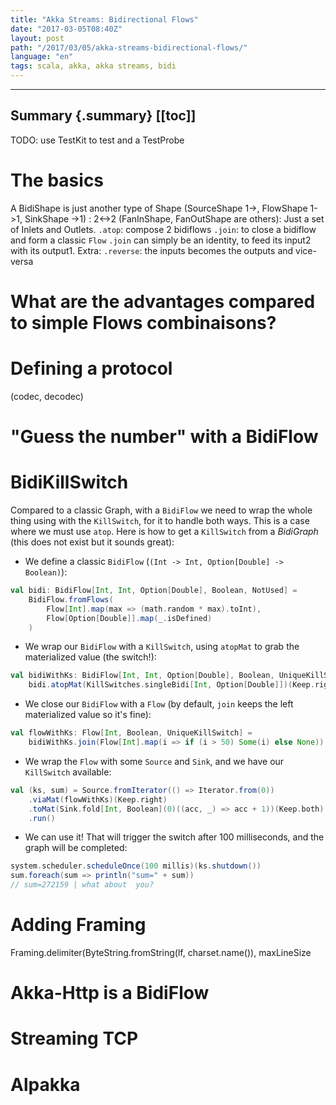 ```yaml
---
title: "Akka Streams: Bidirectional Flows"
date: "2017-03-05T08:40Z"
layout: post
path: "/2017/03/05/akka-streams-bidirectional-flows/"
language: "en"
tags: scala, akka, akka streams, bidi
---
```

 ---
Summary {.summary}
 [[toc]]
 ---
 TODO: use TestKit to test and a TestProbe
 # The basics
 A BidiShape is just another type of Shape (SourceShape 1->, FlowShape 1->1, SinkShape ->1) : 2<->2
(FanInShape, FanOutShape are others): Just a set of Inlets and Outlets.
 `.atop`: compose 2 bidiflows
`.join`: to close a bidiflow and form a classic `Flow`
 `.join` can simply be an identity, to feed its input2 with its output1.
 Extra:
`.reverse`: the inputs becomes the outputs and vice-versa
 # What are the advantages compared to simple Flows combinaisons?
 # Defining a protocol
 (codec, decodec)
 # "Guess the number" with a BidiFlow
 # BidiKillSwitch
 Compared to a classic Graph, with a `BidiFlow` we need to wrap the whole thing using with the `KillSwitch`, for it to handle both ways.
This is a case where we must use `atop`.
 Here is how to get a `KillSwitch` from a _BidiGraph_ (this does not exist but it sounds great):
 - We define a classic `BidiFlow` (`(Int -> Int, Option[Double] -> Boolean)`):
```scala
val bidi: BidiFlow[Int, Int, Option[Double], Boolean, NotUsed] = 
    BidiFlow.fromFlows(
        Flow[Int].map(max => (math.random * max).toInt),
        Flow[Option[Double]].map(_.isDefined)
    )
```
 - We wrap our `BidiFlow` with a `KillSwitch`, using `atopMat` to grab the materialized value (the switch!):
```scala
val bidiWithKs: BidiFlow[Int, Int, Option[Double], Boolean, UniqueKillSwitch] =
    bidi.atopMat(KillSwitches.singleBidi[Int, Option[Double]])(Keep.right)
```
 - We close our `BidiFlow` with a `Flow` (by default, `join` keeps the left materialized value so it's fine):
```scala
val flowWithKs: Flow[Int, Boolean, UniqueKillSwitch] =
    bidiWithKs.join(Flow[Int].map(i => if (i > 50) Some(i) else None))
```
 - We wrap the `Flow` with some `Source` and `Sink`, and we have our `KillSwitch` available:
```scala
val (ks, sum) = Source.fromIterator(() => Iterator.from(0))
    .viaMat(flowWithKs)(Keep.right)
    .toMat(Sink.fold[Int, Boolean](0)((acc, _) => acc + 1))(Keep.both)
    .run()
```
 - We can use it! That will trigger the switch after 100 milliseconds, and the graph will be completed:
```scala
system.scheduler.scheduleOnce(100 millis)(ks.shutdown())
sum.foreach(sum => println("sum=" + sum))
// sum=272159 | what about  you?
```
 # Adding Framing
Framing.delimiter(ByteString.fromString(lf, charset.name()), maxLineSize
 # Akka-Http is a BidiFlow
 # Streaming TCP
 # Alpakka

